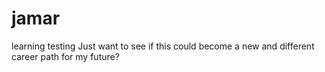 # jamar
learning testing
Just want to see if this could become a new and different career path for my future?

